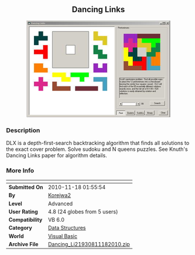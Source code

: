 ﻿<div align="center">

## Dancing Links

<img src="PIC201011182256653.jpg">
</div>

### Description

DLX is a depth-first-search backtracking algorithm that finds all solutions to the exact cover problem. Solve sudoku and N queens puzzles. See Knuth's Dancing Links paper for algorithm details.
 
### More Info
 


<span>             |<span>
---                |---
**Submitted On**   |2010-11-18 01:55:54
**By**             |[Korejwa2](https://github.com/Planet-Source-Code/PSCIndex/blob/master/ByAuthor/korejwa2.md)
**Level**          |Advanced
**User Rating**    |4.8 (24 globes from 5 users)
**Compatibility**  |VB 6\.0
**Category**       |[Data Structures](https://github.com/Planet-Source-Code/PSCIndex/blob/master/ByCategory/data-structures__1-33.md)
**World**          |[Visual Basic](https://github.com/Planet-Source-Code/PSCIndex/blob/master/ByWorld/visual-basic.md)
**Archive File**   |[Dancing\_Li21930811182010\.zip](https://github.com/Planet-Source-Code/korejwa2-dancing-links__1-73171/archive/master.zip)








